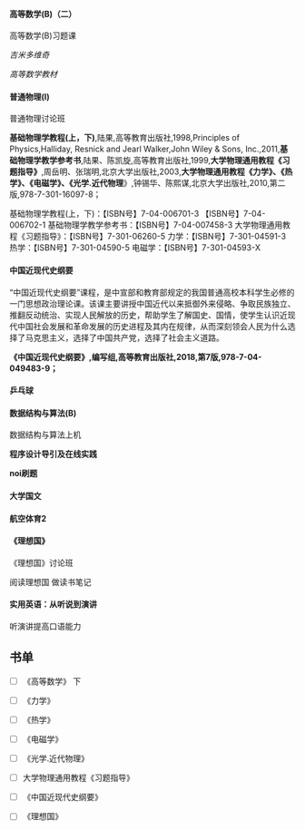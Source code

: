 #### 高等数学(B)（二）

高等数学(B)习题课

*吉米多维奇*

*高等数学教材*

#### 普通物理(I)

普通物理讨论班

**基础物理学教程(上，下)**,陆果,高等教育出版社,1998,Principles of Physics,Halliday,  Resnick and Jearl Walker,John Wiley & Sons,  Inc.,2011,**基础物理学教学参考书**,陆果、陈凯旋,高等教育出版社,1999,**大学物理通用教程《习题指导》**,周岳明、张瑞明,北京大学出版社,2003,**大学物理通用教程《力学》、《热学》、《电磁学》、《光学.近代物理**》,钟锡华、陈熙谋,北京大学出版社,2010,第二版,978-7-301-16097-8；

基础物理学教程(上，下)：【ISBN号】7-04-006701-3 【ISBN号】7-04-006702-1
基础物理学教学参考书：【ISBN号】7-04-007458-3
大学物理通用教程《习题指导》：【ISBN号】7-301-06260-5
力学：【ISBN号】7-301-04591-3
热学：【ISBN号】7-301-04590-5
电磁学：【ISBN号】7-301-04593-X

#### 中国近现代史纲要

“中国近现代史纲要”课程，是中宣部和教育部规定的我国普通高校本科学生必修的一门思想政治理论课。该课主要讲授中国近代以来抵御外来侵略、争取民族独立、推翻反动统治、实现人民解放的历史，帮助学生了解国史、国情，使学生认识近现代中国社会发展和革命发展的历史进程及其内在规律，从而深刻领会人民为什么选择了马克思主义，选择了中国共产党，选择了社会主义道路。

**《中国近现代史纲要》,编写组,高等教育出版社,2018,第7版,978-7-04-049483-9；**

#### 乒乓球

#### 数据结构与算法(B)

数据结构与算法上机

**程序设计导引及在线实践**

**noi刷题**

#### 大学国文

#### 航空体育2

#### 《理想国》

《理想国》讨论班

阅读理想国 做读书笔记

#### 实用英语：从听说到演讲

听演讲提高口语能力



## 书单

- [ ] 《高等数学》 下
- [ ] 《力学》
- [ ] 《热学》
- [ ] 《电磁学》
- [ ] 《光学.近代物理》
- [ ] 大学物理通用教程《习题指导》
- [ ] 《中国近现代史纲要》
- [ ] 《理想国》





